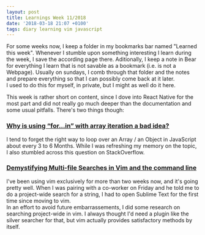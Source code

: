 ```yaml
---
layout: post
title: Learnings Week 11/2018
date: '2018-03-18 21:07 +0100'
tags: diary learning vim javascript
---
```


For some weeks now, I keep a folder in my bookmarks bar named "Learned this
week". Whenever I stumble upon something interesting I learn during the week, I
save the according page there. Aditionally, I keep a note in Bear for everything
I learn that is not savable as a bookmark (i.e. is not a Webpage). Usually on
sundays, I comb through that folder and the notes and prepare everything so that
I can possibly come back at it later.  
I used to do this for myself, in private, but I might as well do it here.

This week is rather short on content, since I dove into React Native for the
most part and did not really go much deeper than the documentation and some
usual pitfalls. There's two things though:

### [Why is using “for…in” with array iteration a bad idea?](https://stackoverflow.com/questions/500504/why-is-using-for-in-with-array-iteration-a-bad-idea)

I tend to forget the right way to loop over an Array / an Object in JavaScript
about every 3 to 6 Months. While I was refreshing my memory on the topic, I also
stumbled across this question on StackOverflow.

### [Demystifying Multi-file Searches in Vim and the command line](https://seesparkbox.com/foundry/demystifying_multi_file_searches_in_vim_and_the_command_line)

I've been using vim exclusively for more than two weeks now, and it's going
pretty well. When I was pairing with a co-worker on Friday and he told me to do
a project-wide search for a string, I had to open Sublime Text for the first
time since moving to vim.  
In an effort to avoid future embarrassements, I did some research on searching
project-wide in vim. I always thought I'd need a plugin like the silver searcher
for that, but vim actually provides satisfactory methods by itself.

